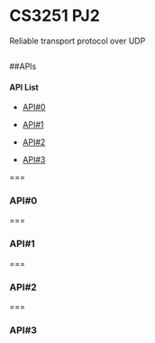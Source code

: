 # CS3251 PJ2
Reliable transport protocol over UDP

```

```
##APIs

#### API List
* [API#0](#api_0)

* [API#1](#api_1)

* [API#2](#api_2)

* [API#3](#api_3)
  

===
### API#0 <a name="api_0"></a>

===
### API#1 <a name="api_1"></a>

===
### API#2 <a name="api_2"></a>

===
### API#3 <a name="api_3"></a>

